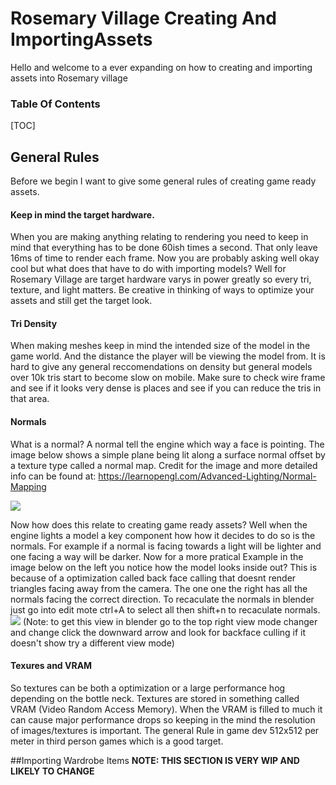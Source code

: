 # Rosemary Village Creating And ImportingAssets
Hello and welcome to a ever expanding on how to creating and importing assets into Rosemary village
### Table Of Contents
[TOC]

## General Rules
Before we begin I want to give some general rules of creating game ready assets.
#### Keep in mind the target hardware.
When you are making anything relating to rendering you need to keep in mind that everything has to be done 60ish times a second. That only leave 16ms of time to render each frame.
Now you are probably asking well okay cool but what does that have to do with importing models? Well for Rosemary Village are target hardware varys in power greatly so every tri, texture, and light matters. Be creative in thinking of ways to optimize your assets and still get the target look.
#### Tri Density
When making meshes keep in mind the intended size of the model in the game world. And the distance the player will be viewing the model from.  It is hard to give any general reccomendations on density but general models over 10k tris start to become slow on mobile. Make sure to check wire frame and see if it looks very dense is places and see if you can reduce the tris in that area.

#### Normals
What is a normal? A normal tell the engine which way a face is pointing. The image below shows a simple plane being lit along a surface normal offset by a texture type called a normal map.
Credit for the image and more detailed info can be found at: https://learnopengl.com/Advanced-Lighting/Normal-Mapping

[![](https://learnopengl.com/img/advanced-lighting/normal_mapping_ground_normals.png)](https://learnopengl.com/img/advanced-lighting/normal_mapping_ground_normals.png)

Now how does this relate to creating game ready assets? Well when the engine lights a model a key component how how it decides to do so is the normals. For example if a normal is facing towards a light will be lighter and one facing a way will be darker.
Now for a more pratical Example in the image below on the left you notice how the model looks inside out? This is because of a optimization called back face calling that doesnt render triangles facing away from the camera. The one one the right has all the normals facing the correct direction. To recaculate the normals in blender just go into edit mote ctrl+A to select all then shift+n to recaculate normals.
[![](https://media.discordapp.net/attachments/1053745787391180850/1060341441064337429/BadVsGoodNormals.png)](https://media.discordapp.net/attachments/1053745787391180850/1060341441064337429/BadVsGoodNormals.png)
(Note: to get this view in blender go to the top right view mode changer and change click the downward arrow and look for backface culling if it doesn't show try a different view mode)

#### Texures and VRAM
So textures can be both a optimization or a large performance hog depending on the bottle neck. Textures are stored in something called VRAM (Video Random Access Memory). When the VRAM is filled to much it can cause major performance drops so keeping in the mind the resolution of images/textures is important. The general Rule in game dev 512x512 per meter in third person games which is a good target.

##Importing Wardrobe Items
**NOTE: THIS SECTION IS VERY WIP AND LIKELY TO CHANGE**
